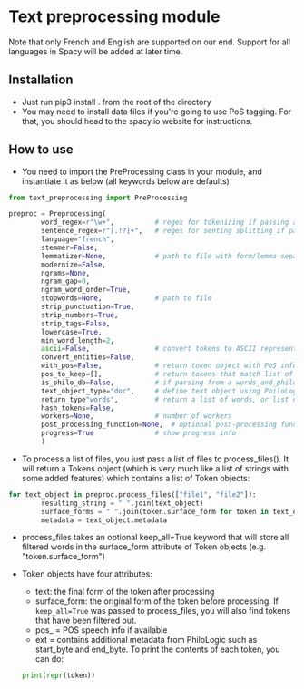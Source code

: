 # Text preprocessing module
Note that only French and English are supported on our end. Support for all languages in Spacy will be added at later time.

## Installation
- Just run pip3 install . from the root of the directory
- You may need to install data files if you're going to use PoS tagging. For that, you should head to the spacy.io website for instructions. 

## How to use
- You need to import the PreProcessing class in your module, and instantiate it as below (all keywords below are defaults)

```python
from text_preprocessing import PreProcessing

preproc = Preprocessing(
        word_regex=r"\w+",          # regex for tokenizing if passing a string
        sentence_regex=r"[.!?]+",   # regex for senting splitting if passing a string
        language="french",
        stemmer=False,
        lemmatizer=None,            # path to file with form/lemma separated by tab, or just "spacy to spacy lemmatizer
        modernize=False,
        ngrams=None,
        ngram_gap=0,
        ngram_word_order=True,
        stopwords=None,             # path to file
        strip_punctuation=True,
        strip_numbers=True,
        strip_tags=False,
        lowercase=True,
        min_word_length=2,
        ascii=False,                # convert tokens to ASCII representation
        convert_entities=False,
        with_pos=False,             # return token object with PoS info
        pos_to_keep=[],             # return tokens that match list of POS (for POS available, see Spacy docs)
        is_philo_db=False,          # if parsing from a words_and_philo_ids file generated by PhiloLogic
        text_object_type="doc",     # define text object using PhiloLogic text object model
        return_type"words",         # return a list of words, or list of sentences
        hash_tokens=False, 
        workers=None,               # number of workers
        post_processing_function=None,  # optional post-processing function before each text object is returned
        progress=True               # show progress info
        )

```

- To process a list of files, you just pass a list of files to process_files(). It will return a Tokens object (which is very much like a list of strings with some added features) which contains a list of Token objects:
```python
for text_object in preproc.process_files(["file1", "file2"]):
        resulting_string = " ".join(text_object)
        surface_forms = " ".join(token.surface_form for token in text_object)
        metadata = text_object.metadata
 ```
 
 - process_files takes an optional keep_all=True keyword that will store all filtered words in the surface_form attribute of Token objects (e.g. "token.surface_form")
 
 - Token objects have four attributes:
    - text: the final form of the token after processing
    - surface_form: the original form of the token before processing. If `keep_all=True` was passed to process_files, you will also find tokens that have been filtered out.
    - pos_ = POS speech info if available
    - ext = contains additional metadata from PhiloLogic such as start_byte and end_byte. To print the contents of each token, you can do:
    ```python
    print(repr(token))
    ```
